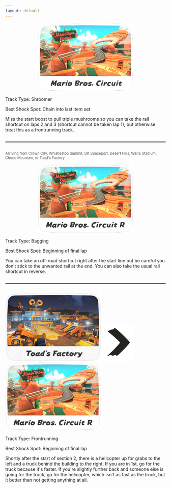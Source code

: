 ```yaml
---
layout: default
---
```


<p align="center">
  <img src="/assets/images/icon-mario-bros-circuit.png" alt="Mario Bros. Circuit Icon" width="300"/>
</p>

Track Type: Shroomer

Best Shock Spot: Chain into last item set

Miss the start boost to pull triple mushrooms so you can take the rail shortcut on laps 2 and 3 (shortcut cannot be taken lap 1), but otherwise treat this as a frontrunning track.

<hr style="border-top: 2px solid #7F7F7F; margin: 2em 0;">

<p style="font-size: 0.8em; color: #555; text-align: left;">
  Arriving from Crown City, Whistlestop Summit, DK Spaceport, Desert Hills, Wario Stadium, Choco Mountain, or Toad's Factory
</p>

<p align="center">
  <img src="/assets/images/icon-mario-bros-circuit-r.png" alt="Mario Bros. Circuit R Icon" width="300"/>
</p>

Track Type: Bagging

Best Shock Spot: Beginning of final lap

You can take an off-road shortcut right after the start line but be careful you don’t stick to the unwanted rail at the end. You can also take the usual rail shortcut in reverse.

<hr style="border-top: 2px solid #7F7F7F; margin: 2em 0;">

<p>
  <img src="/assets/images/icon-toads-factory.png" alt="Toad's Factory" width="300"/>
  <img src="/assets/images/icon-arrow.png" alt="to" width="100"/>
  <img src="/assets/images/icon-mario-bros-circuit-r.png" alt="Mario Bros Circuit R" width="300"/>
</p>

Track Type: Frontrunning

Best Shock Spot: Beginning of final lap

Shortly after the start of section 2, there is a helicopter up for grabs to the left and a truck behind the building to the right. If you are in 1st, go for the truck because it's faster. If you're slightly further back and someone else is going for the truck, go for the helicopter, which isn't as fast as the truck, but it better than not getting anything at all.
